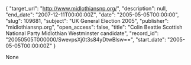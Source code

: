 {
  "target_url": "http://www.midlothiansnp.org/", 
  "description": null, 
  "end_date": "2007-12-11T00:00:00Z", 
  "date": "2005-05-05T00:00:00", 
  "slug": 109681, 
  "subject": "UK General Election 2005", 
  "publisher": "midlothiansnp.org", 
  "open_access": false, 
  "title": "Colin Beattie Scottish National Party Midlothian Westminster candidate", 
  "record_id": "20050505T000000/SwevpsXj0t3s84yDtwBlsw==", 
  "start_date": "2005-05-05T00:00:00Z"
}

None